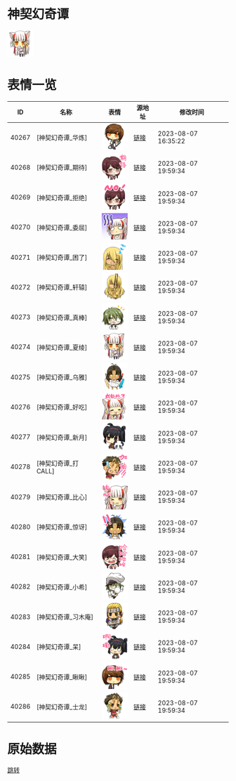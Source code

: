 # 神契幻奇谭

<img src="./cover.png" height="60" alt="cover" />

# 表情一览

|ID|名称|表情|源地址|修改时间|
|----|----|----|----|----|
|40267|[神契幻奇谭_华炼]|<img src="./pic/040267_%5B神契幻奇谭_华炼%5D.png" height="60" alt="华炼"/>|[链接](https://i0.hdslb.com/bfs/garb/item/7f7d4e9e7d1c1f4f793c2093fc0cea888c8658a9.png)|2023-08-07 16:35:22|
|40268|[神契幻奇谭_期待]|<img src="./pic/040268_%5B神契幻奇谭_期待%5D.png" height="60" alt="期待"/>|[链接](https://i0.hdslb.com/bfs/garb/item/c3f1fb76e1055d59f0449f55e958446382ad2e94.png)|2023-08-07 19:59:34|
|40269|[神契幻奇谭_拒绝]|<img src="./pic/040269_%5B神契幻奇谭_拒绝%5D.png" height="60" alt="拒绝"/>|[链接](https://i0.hdslb.com/bfs/garb/item/73e5db756e109c1c830fa2fde73de9b8b415978f.png)|2023-08-07 19:59:34|
|40270|[神契幻奇谭_委屈]|<img src="./pic/040270_%5B神契幻奇谭_委屈%5D.png" height="60" alt="委屈"/>|[链接](https://i0.hdslb.com/bfs/garb/item/60a7bf3c70835d41fc9328357f6c6c890b797447.png)|2023-08-07 19:59:34|
|40271|[神契幻奇谭_困了]|<img src="./pic/040271_%5B神契幻奇谭_困了%5D.png" height="60" alt="困了"/>|[链接](https://i0.hdslb.com/bfs/garb/item/6eddcb64b228da23f82e340ee3a85ac280594cb1.png)|2023-08-07 19:59:34|
|40272|[神契幻奇谭_轩辕]|<img src="./pic/040272_%5B神契幻奇谭_轩辕%5D.png" height="60" alt="轩辕"/>|[链接](https://i0.hdslb.com/bfs/garb/item/9764a906922f7a2e3eaeab44b18a33627f178dca.png)|2023-08-07 19:59:34|
|40273|[神契幻奇谭_真棒]|<img src="./pic/040273_%5B神契幻奇谭_真棒%5D.png" height="60" alt="真棒"/>|[链接](https://i0.hdslb.com/bfs/garb/item/620faa682ba5b66b4489f841b256679840c9d937.png)|2023-08-07 19:59:34|
|40274|[神契幻奇谭_夏绫]|<img src="./pic/040274_%5B神契幻奇谭_夏绫%5D.png" height="60" alt="夏绫"/>|[链接](https://i0.hdslb.com/bfs/garb/item/1f429dcc27ee360dfaad090b3af38c4bc2e7e5d0.png)|2023-08-07 19:59:34|
|40275|[神契幻奇谭_乌雅]|<img src="./pic/040275_%5B神契幻奇谭_乌雅%5D.png" height="60" alt="乌雅"/>|[链接](https://i0.hdslb.com/bfs/garb/item/1ee5458af35e457b0d5f1d35255dff5a18c01dc7.png)|2023-08-07 19:59:34|
|40276|[神契幻奇谭_好吃]|<img src="./pic/040276_%5B神契幻奇谭_好吃%5D.png" height="60" alt="好吃"/>|[链接](https://i0.hdslb.com/bfs/garb/item/349bd9b66d57f86c307b173faba48410a21f9b9b.png)|2023-08-07 19:59:34|
|40277|[神契幻奇谭_新月]|<img src="./pic/040277_%5B神契幻奇谭_新月%5D.png" height="60" alt="新月"/>|[链接](https://i0.hdslb.com/bfs/garb/item/642a822f009ed3e87c7ad570432e8e2235dd9771.png)|2023-08-07 19:59:34|
|40278|[神契幻奇谭_打CALL]|<img src="./pic/040278_%5B神契幻奇谭_打CALL%5D.png" height="60" alt="打CALL"/>|[链接](https://i0.hdslb.com/bfs/garb/item/093e71422a526006d13aed0271881d4228d2ade9.png)|2023-08-07 19:59:34|
|40279|[神契幻奇谭_比心]|<img src="./pic/040279_%5B神契幻奇谭_比心%5D.png" height="60" alt="比心"/>|[链接](https://i0.hdslb.com/bfs/garb/item/eff690dfb1c031635fb62c4c4e984cfc4ae6db24.png)|2023-08-07 19:59:34|
|40280|[神契幻奇谭_惊讶]|<img src="./pic/040280_%5B神契幻奇谭_惊讶%5D.png" height="60" alt="惊讶"/>|[链接](https://i0.hdslb.com/bfs/garb/item/5f29091e623115a365450ee98f0a6a6440ef8d0d.png)|2023-08-07 19:59:34|
|40281|[神契幻奇谭_大笑]|<img src="./pic/040281_%5B神契幻奇谭_大笑%5D.png" height="60" alt="大笑"/>|[链接](https://i0.hdslb.com/bfs/garb/item/6f6d0ad16763271c95edad45880a6ed0e2eae34b.png)|2023-08-07 19:59:34|
|40282|[神契幻奇谭_小希]|<img src="./pic/040282_%5B神契幻奇谭_小希%5D.png" height="60" alt="小希"/>|[链接](https://i0.hdslb.com/bfs/garb/item/7dfbebf155a16e2048aa6c809bb13ba82bc55a3a.png)|2023-08-07 19:59:34|
|40283|[神契幻奇谭_习木庵]|<img src="./pic/040283_%5B神契幻奇谭_习木庵%5D.png" height="60" alt="习木庵"/>|[链接](https://i0.hdslb.com/bfs/garb/item/f91f193ab44210e9ac27af1d23bb32eca62251e0.png)|2023-08-07 19:59:34|
|40284|[神契幻奇谭_呆]|<img src="./pic/040284_%5B神契幻奇谭_呆%5D.png" height="60" alt="呆"/>|[链接](https://i0.hdslb.com/bfs/garb/item/97d4e5f5c2e57b09e153f67edcbbf7cdbdb52b16.png)|2023-08-07 19:59:34|
|40285|[神契幻奇谭_瞅瞅]|<img src="./pic/040285_%5B神契幻奇谭_瞅瞅%5D.png" height="60" alt="瞅瞅"/>|[链接](https://i0.hdslb.com/bfs/garb/item/01418da5cd04a3bb594540e8a9f8034f6a597d87.png)|2023-08-07 19:59:34|
|40286|[神契幻奇谭_士龙]|<img src="./pic/040286_%5B神契幻奇谭_士龙%5D.png" height="60" alt="士龙"/>|[链接](https://i0.hdslb.com/bfs/garb/item/8cc68a2cf8b02fedf6c0648af27d327f0851e838.png)|2023-08-07 19:59:34|

# 原始数据

[跳转](./raw.json)

